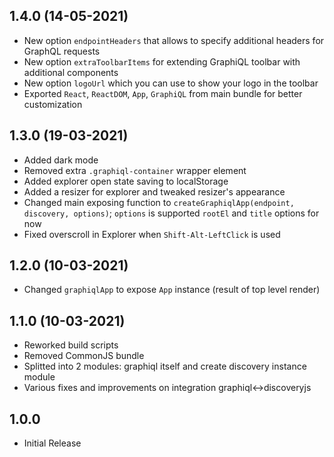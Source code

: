 ## 1.4.0 (14-05-2021)

- New option `endpointHeaders` that allows to specify additional headers for GraphQL requests
- New option `extraToolbarItems` for extending GraphiQL toolbar with additional components
- New option `logoUrl` which you can use to show your logo in the toolbar
- Exported `React`, `ReactDOM`, `App`, `GraphiQL` from main bundle for better customization 

## 1.3.0 (19-03-2021)

- Added dark mode
- Removed extra `.graphiql-container` wrapper element
- Added explorer open state saving to localStorage
- Added a resizer for explorer and tweaked resizer's appearance
- Changed main exposing function to `createGraphiqlApp(endpoint, discovery, options)`; `options` is supported `rootEl` and `title` options for now
- Fixed overscroll in Explorer when `Shift-Alt-LeftClick` is used

## 1.2.0 (10-03-2021)

- Changed `graphiqlApp` to expose `App` instance (result of top level render)

## 1.1.0 (10-03-2021)

- Reworked build scripts
- Removed CommonJS bundle
- Splitted into 2 modules: graphiql itself and create discovery instance module
- Various fixes and improvements on integration graphiql<->discoveryjs

## 1.0.0

- Initial Release
